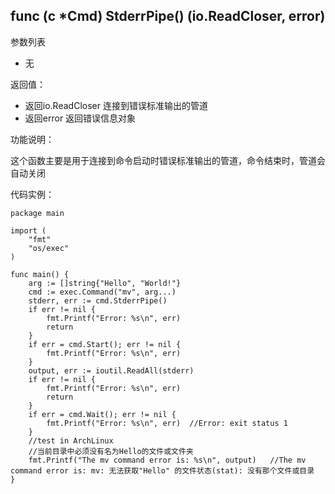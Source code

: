 ## func (c *Cmd) StderrPipe() (io.ReadCloser, error)

参数列表

- 无

返回值：

- 返回io.ReadCloser 连接到错误标准输出的管道
- 返回error 返回错误信息对象

功能说明：

这个函数主要是用于连接到命令启动时错误标准输出的管道，命令结束时，管道会自动关闭

代码实例：

    package main

    import (
        "fmt"
        "os/exec"
    )

    func main() {
        arg := []string{"Hello", "World!"}
        cmd := exec.Command("mv", arg...)
        stderr, err := cmd.StderrPipe()
        if err != nil {
            fmt.Printf("Error: %s\n", err)
            return
        }
        if err = cmd.Start(); err != nil {
            fmt.Printf("Error: %s\n", err)
        }
        output, err := ioutil.ReadAll(stderr)
        if err != nil {
            fmt.Printf("Error: %s\n", err)
            return
        }
        if err = cmd.Wait(); err != nil {
            fmt.Printf("Error: %s\n", err)  //Error: exit status 1
        }
        //test in ArchLinux
        //当前目录中必须没有名为Hello的文件或文件夹
        fmt.Printf("The mv command error is: %s\n", output)   //The mv command error is: mv: 无法获取"Hello" 的文件状态(stat): 没有那个文件或目录
    }

